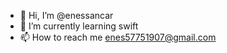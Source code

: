 - 👋 Hi, I’m @enessancar
- 🌱 I’m currently learning swift
- 📫 How to reach me enes57751907@gmail.com
